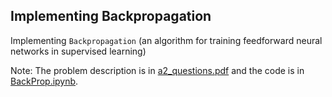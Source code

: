 ## Implementing Backpropagation
Implementing `Backpropagation` (an algorithm for training feedforward neural networks in supervised learning)

Note: The problem description is in [a2_questions.pdf](./a4_questions.pdf) and the code is in [BackProp.ipynb](./BackProp.ipynb).


   
   

